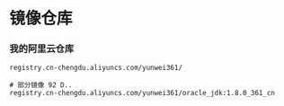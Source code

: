 # 镜像仓库

### 我的阿里云仓库

```
registry.cn-chengdu.aliyuncs.com/yunwei361/

# 部分镜像 92 D..
registry.cn-chengdu.aliyuncs.com/yunwei361/oracle_jdk:1.8.0_361_cn
```
